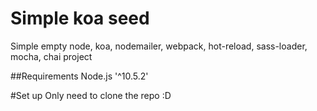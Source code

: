 # Simple koa seed
Simple empty node, koa, nodemailer, webpack, hot-reload, sass-loader, mocha, chai project


##Requirements
Node.js '^10.5.2'

#Set up
Only need to clone the repo :D
